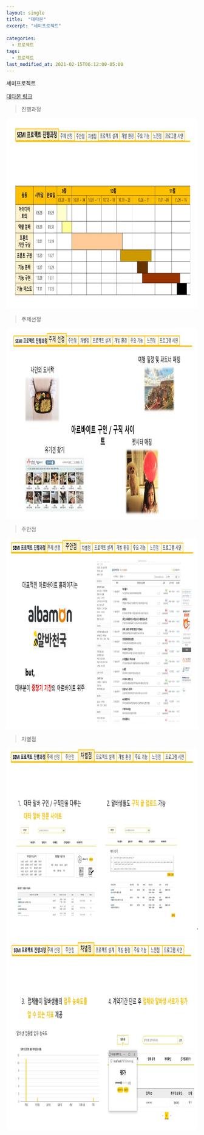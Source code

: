 ```yaml
---
layout: single
title:  "대타몬"
excerpt: "세미프로젝트"

categories:
  - 프로젝트
tags:
  - 프로젝트
last_modified_at: 2021-02-15T06:12:00-05:00
---
```


세미프로젝트

[대타몬 링크](https://github.com/kdh66118/Detamon)  


> 진행과정
<img src="/assets/images/ppt1.JPG"  width="100%" height="500" title="진행과정" alt=""/> 

> 주제선정
<img src="/assets/images/ppt2.JPG"  width="100%" height="500" title="주제선정" alt=""/> 

> 주안점
<img src="/assets/images/ppt3.JPG"  width="100%" height="500" title="주안점" alt=""/> 

> 차별점
<img src="/assets/images/ppt4.JPG"  width="100%" height="500" title="차별점" alt=""/> 

<img src="/assets/images/ppt5.JPG"  width="100%" height="500" title="차별점" alt=""/> 



